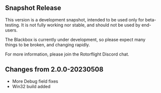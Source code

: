 ## Snapshot Release

This version is a development snapshot, intended to be used only for beta-testing.
It is not fully working nor stable, and should not be used by end-users.

The Blackbox is currently under development, so please expect
many things to be broken, and changing rapidly.

For more information, please join the Rotorflight Discord chat.

## Changes from 2.0.0-20230508

- More Debug field fixes
- Win32 build added
